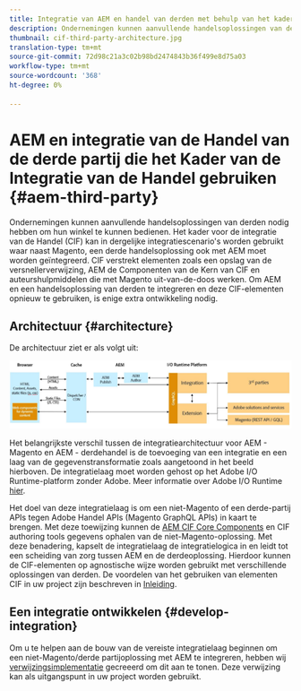 ```yaml
---
title: Integratie van AEM en handel van derden met behulp van het kader voor integratie van de handel
description: Ondernemingen kunnen aanvullende handelsoplossingen van derden nodig hebben om hun winkel te kunnen bedienen. Het Kader van de Integratie van de Handel (CIF) kan in dergelijke integratiescenario's worden gebruikt om een derde handelsoplossing met Adobe Experience Manager te verbinden gebruikend I/O Runtime.
thumbnail: cif-third-party-architecture.jpg
translation-type: tm+mt
source-git-commit: 72d98c21a3c02b98bd2474843b36f499e8d75a03
workflow-type: tm+mt
source-wordcount: '368'
ht-degree: 0%

---
```



# AEM en integratie van de Handel van de derde partij die het Kader van de Integratie van de Handel gebruiken {#aem-third-party}

Ondernemingen kunnen aanvullende handelsoplossingen van derden nodig hebben om hun winkel te kunnen bedienen. Het kader voor de integratie van de Handel (CIF) kan in dergelijke integratiescenario&#39;s worden gebruikt waar naast Magento, een derde handelsoplossing ook met AEM moet worden geïntegreerd. CIF verstrekt elementen zoals een opslag van de versnellerverwijzing, AEM de Componenten van de Kern van CIF en auteurshulpmiddelen die met Magento uit-van-de-doos werken. Om AEM en een handelsoplossing van derden te integreren en deze CIF-elementen opnieuw te gebruiken, is enige extra ontwikkeling nodig.

## Architectuur {#architecture}

De architectuur ziet er als volgt uit:

![Overzicht van architectuur van niet-Magento/derden AEM](/help/commerce-cloud/assets/AEM_nonMagento_Architecture.JPG)

Het belangrijkste verschil tussen de integratiearchitectuur voor AEM - Magento en AEM - derdehandel is de toevoeging van een integratie en een laag van de gegevenstransformatie zoals aangetoond in het beeld hierboven. De integratielaag moet worden gehost op het Adobe I/O Runtime-platform zonder Adobe. Meer informatie over Adobe I/O Runtime [hier](https://www.adobe.io/apis/experienceplatform/runtime.html).

Het doel van deze integratielaag is om een niet-Magento of een derde-partij APIs tegen Adobe Handel APIs (Magento GraphQL APIs) in kaart te brengen. Met deze toewijzing kunnen de [AEM CIF Core Components](https://github.com/adobe/aem-core-cif-components) en CIF authoring tools gegevens ophalen van de niet-Magento-oplossing. Met deze benadering, kapselt de integratielaag de integratielogica in en leidt tot een scheiding van zorg tussen AEM en de derdeoplossing. Hierdoor kunnen de CIF-elementen op agnostische wijze worden gebruikt met verschillende oplossingen van derden. De voordelen van het gebruiken van elementen CIF in uw project zijn beschreven in [Inleiding](/help/commerce-cloud/overview.md).

## Een integratie ontwikkelen {#develop-integration}

Om u te helpen aan de bouw van de vereiste integratielaag beginnen om een niet-Magento/derde partijoplossing met AEM te integreren, hebben wij [verwijzingsimplementatie](https://github.com/adobe/commerce-cif-graphql-integration-reference) gecreeerd om dit aan te tonen. Deze verwijzing kan als uitgangspunt in uw project worden gebruikt.
